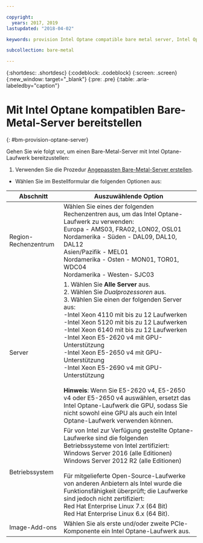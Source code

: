 ```yaml
---

copyright:
  years: 2017, 2019
lastupdated: "2018-04-02"

keywords: provision Intel Optane compatible bare metal server, Intel Optane, optane 

subcollection: bare-metal

---
```


{:shortdesc: .shortdesc}
{:codeblock: .codeblock}
{:screen: .screen}
{:new_window: target="_blank"}
{:pre: .pre}
{:table: .aria-labeledby="caption"}

# Mit Intel Optane kompatiblen Bare-Metal-Server bereitstellen
{: #bm-provision-optane-server}

Gehen Sie wie folgt vor, um einen Bare-Metal-Server mit Intel Optane-Laufwerk bereitzustellen:
1. Verwenden Sie die Prozedur [Angepassten Bare-Metal-Server erstellen](/docs/infrastructure/bare-metal?topic=bare-metal-ordering-baremetal-server).
* Wählen Sie im Bestellformular die folgenden Optionen aus:

|Abschnitt|Auszuwählende Option
|------|------|
|Region-Rechenzentrum|Wählen Sie eines der folgenden Rechenzentren aus, um das Intel Optane-Laufwerk zu verwenden:<br>Europa - AMS03, FRA02, LON02, OSL01<br>Nordamerika - Süden - DAL09, DAL10, DAL12<br>Asien/Pazifik - MEL01<br>Nordamerika - Osten - MON01, TOR01, WDC04<br>Nordamerika - Westen- SJC03<br>|
|Server|1. Wählen Sie **Alle Server** aus.<br>2. Wählen Sie *Dualprozessoren* aus.<br>3. Wählen Sie einen der folgenden Server aus:<br>-Intel Xeon 4110 mit bis zu 12 Laufwerken<br>-Intel Xeon 5120 mit bis zu 12 Laufwerken<br>-Intel Xeon 6140 mit bis zu 12 Laufwerken<br>-Intel Xeon E5-2620 v4 mit GPU-Unterstützung<br>-Intel Xeon E5-2650 v4 mit GPU-Unterstützung<br>-Intel Xeon E5-2690 v4 mit GPU-Unterstützung<br><br>  **Hinweis**: Wenn Sie E5-2620 v4, E5-2650 v4 oder E5-2650 v4 auswählen, ersetzt das Intel Optane-Laufwerk die GPU, sodass Sie nicht sowohl eine GPU als auch ein Intel Optane-Laufwerk verwenden können.|
|Betriebssystem|Für von Intel zur Verfügung gestellte Optane-Laufwerke sind die folgenden Betriebssysteme von Intel zertifiziert:<br>Windows Server 2016 (alle Editionen)<br>Windows Server 2012 R2 (alle Editionen)<br><br>Für mitgelieferte Open-Source-Laufwerke von anderen Anbietern als Intel wurde die Funktionsfähigkeit überprüft; die Laufwerke sind jedoch nicht zertifiziert:<br>Red Hat Enterprise Linux 7.x (64 Bit)<br>Red Hat Enterprise Linux 6.x (64 Bit).
|Image-Add-ons| Wählen Sie als erste und/oder zweite PCIe-Komponente ein Intel Optane-Laufwerk aus.|
